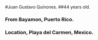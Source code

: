 #Juan Gustavo Quinones.
##44 years old.
### From Bayamon, Puerto Rico.
### Location, Playa del Carmen, Mexico.

